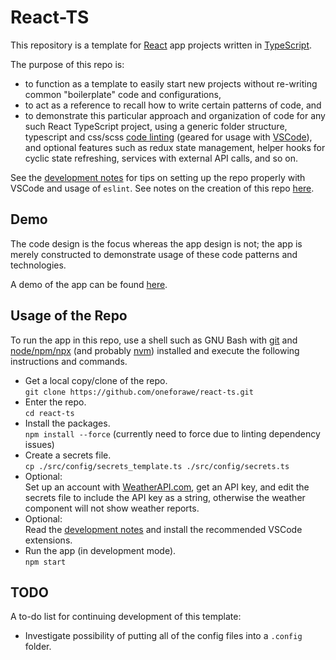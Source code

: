 # React-TS

This repository is a template for [React](https://react.dev) app projects
written in [TypeScript](https://www.typescriptlang.org).

The purpose of this repo is:

* to function as a template to easily start new projects without re-writing
  common "boilerplate" code and configurations,
* to act as a reference to recall how to write certain patterns of code, and
* to demonstrate this particular approach and organization of code for any such
  React TypeScript project, using a generic folder structure, typescript and
  css/scss [code linting](./docs/Development.md) (geared for usage with
  [VSCode](https://code.visualstudio.com/)), and optional features such as redux
  state management, helper hooks for cyclic state refreshing, services with
  external API calls, and so on.

See the [development notes](./docs/Development.md) for tips on setting up the
repo properly with VSCode and usage of `eslint`.  See notes on the creation of
this repo [here](./docs/Creation.md).

## Demo

The code design is the focus whereas the app design is not; the app is merely
constructed to demonstrate usage of these code patterns and technologies.

A demo of the app can be found
[here](https://www.andrew-forrester.com/demos/react-ts/).

## Usage of the Repo

To run the app in this repo, use a shell such as GNU Bash with
[git](https://git-scm.com) and [node/npm/npx](https://nodejs.org) (and probably
[nvm](https://github.com/nvm-sh/nvm)) installed and execute the following
instructions and commands.

* Get a local copy/clone of the repo.  
  `git clone https://github.com/oneforawe/react-ts.git`
* Enter the repo.  
  `cd react-ts`
* Install the packages.  
  `npm install --force` (currently need to force due to linting dependency issues)
* Create a secrets file.  
  `cp ./src/config/secrets_template.ts ./src/config/secrets.ts`
* Optional:  
  Set up an account with [WeatherAPI.com](https://www.weatherapi.com/), get an
  API key, and edit the secrets file to include the API key as a string,
  otherwise the weather component will not show weather reports.
* Optional:  
  Read the [development notes](./docs/Development.md) and install the
  recommended VSCode extensions.
* Run the app (in development mode).  
  `npm start`

## TODO

A to-do list for continuing development of this template:

* Investigate possibility of putting all of the config files into a `.config`
  folder.
